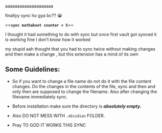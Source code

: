 aaaaaaaaaaaaaaaaaaaa

 finallyy sync ho gya bc?? 😭
 
 ==**`sync mathakoot counter = 5`**==
 
 I thought it had something to do with sync but once first vault got synced it is working fine I don't know how it worked 
 
 my stupid aah thought that you had to sync twice without making changes and then make a change , but this extension has a mind of its own

## Some Guidelines:

- So if you want to change a file name do not do it with the file content changes. Do the changes in the contents of the file, sync and then and only then are supposed to change the filename. Also after changing the filename immediately sync.

- Before installation make sure the directory is ***absolutely empty.***

- Also DO NOT MESS WITH `.obsidian` FOLDER.

- Pray TO GOD IT WORKS THIS SYNC

